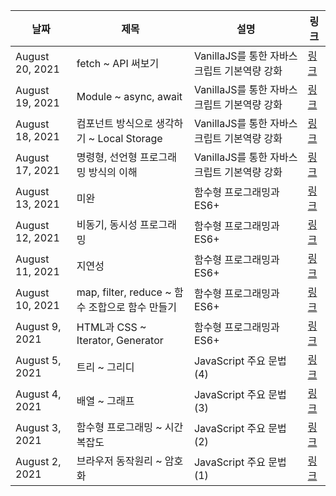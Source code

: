 | 날짜 | 제목  | 설명              | 링크     |
| ---- | ----- | ----------------- | -------- |
| August 20, 2021 | fetch ~ API 써보기 | VanillaJS를 통한 자바스크립트 기본역량 강화 | [링크](https://www.notion.so/hysoung/fetch-API-f54a3c3b73144f4daeda46c0958dbf18) |
| August 19, 2021 | Module ~ async, await | VanillaJS를 통한 자바스크립트 기본역량 강화 | [링크](https://www.notion.so/hysoung/Module-async-await-a3d18bead8984588a2e3b69ab08e3efc) |
| August 18, 2021 | 컴포넌트 방식으로 생각하기 ~ Local Storage | VanillaJS를 통한 자바스크립트 기본역량 강화 | [링크](https://www.notion.so/hysoung/Local-Storage-3bc72cd3125842178548f9a2e20cbb35) |
| August 17, 2021 | 명령형, 선언형 프로그래밍 방식의 이해 | VanillaJS를 통한 자바스크립트 기본역량 강화 | [링크](https://www.notion.so/hysoung/310262718d6347c4a48a76d7e153179a) |
| August 13, 2021 | 미완 | 함수형 프로그래밍과 ES6+ | [링크](https://www.notion.so/hysoung/cbaf0240221748cc9b9aa559b95ca47a) |
| August 12, 2021 | 비동기, 동시성 프로그래밍 | 함수형 프로그래밍과 ES6+ | [링크](https://www.notion.so/hysoung/8272e887774d41faab3db627cf8cbcb1) |
| August 11, 2021 | 지연성 | 함수형 프로그래밍과 ES6+ | [링크](https://www.notion.so/hysoung/da9ffe5ee9f6450abe55ebbc8fdbe21a) |
| August 10, 2021 | map, filter, reduce ~ 함수 조합으로 함수 만들기 | 함수형 프로그래밍과 ES6+ | [링크](https://www.notion.so/hysoung/map-filter-reduce-ead2c42a04824a078273eb76df86a723) |
| August 9, 2021 | HTML과 CSS ~ Iterator, Generator | 함수형 프로그래밍과 ES6+ | [링크](https://www.notion.so/hysoung/HTML-CSS-Iterator-Generator-509b1092f7284f5aa4abf55ab07e2a95) |
| August 5, 2021 | 트리 ~ 그리디 | JavaScript 주요 문법 (4) | [링크](https://www.notion.so/hysoung/7ba850eb9321491c860cf5131628fa66) |
| August 4, 2021 | 배열 ~ 그래프 | JavaScript 주요 문법 (3) | [링크](https://www.notion.so/hysou60b0d0011dd5687) |
| August 3, 2021 | 함수형 프로그래밍 ~ 시간 복잡도 | JavaScript 주요 문법 (2) | [링크](https://www.notion.so/hysoung/bac7ceee3fe441259fe786c4941333fa) |
| August 2, 2021 | 브라우저 동작원리 ~ 암호화 | JavaScript 주요 문법 (1) | [링크](https://www.notion.so/hysoung/f5c6785482b6497e96ae0382fc026f8b) |